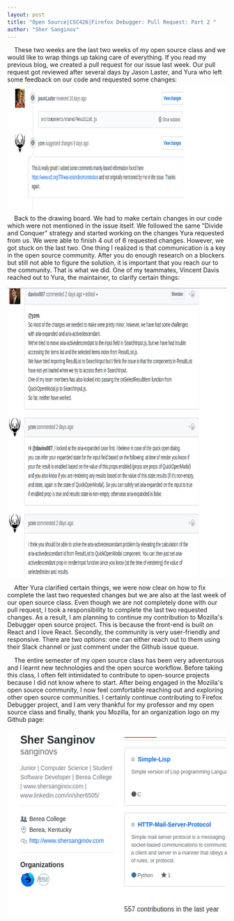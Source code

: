 ```yaml
---
layout: post
title: "Open Source|CSC426|Firefox Debugger: Pull Request: Part 2 "
author: "Sher Sanginov"
---
```


&nbsp;&nbsp;&nbsp;&nbsp;These two weeks are the last two weeks of my open source class and we would like to wrap things up taking care of everything. If you read my previous blog, we created a pull request for our issue last week. Our pull request got reviewed after several days by Jason Laster, and Yura who left some feedback on our code and requested some changes:
<img class="img-responsive" src="/assets/img/feebbak.png" alt="Drawing" style="width: 991px; height: 288px; display: block; float:center; ">

&nbsp;&nbsp;&nbsp;&nbsp;Back to the drawing board. We had to make certain changes in our code which were not mentioned in the issue itself. We followed the same "Divide and Conquer" strategy and started working on the changes Yura requested from us. We were able to finish 4 out of 6 requested changes. However, we got stuck on the last two. One thing I realized is that communication is a key in the open source community. After you do enough research on a blockers but still not able to figure the solution, it is important that you reach our to the community. That is what we did. One of my teammates, Vincent Davis reached out to Yura, the maintainer, to clarify certain things: <br>

<img class="img-responsive" src="/assets/img/ans.png" alt="Drawing" style="width: 879px; height: 668px; display: block; margin: 0 auto; ">

&nbsp;&nbsp;&nbsp;&nbsp;After Yura clarified certain things, we were now clear on how to fix complete the last two requested changes but we are also at the last week of our open source class. Even though we are not completely done with our pull request, I took a responsibility to complete the last two requested changes. As a result, I am planning to continue my contribution to Mozilla's Debugger open source project. This is because the front-end is built on React and I love React. Secondly, the community is very user-friendly and responsive. There are two options: one can either reach out to them using their Slack channel or just comment under the Github issue queue.

&nbsp;&nbsp;&nbsp;&nbsp;The entire semester of my open source class has been very adventurous and I learnt new technologies and the open source workflow. Before taking this class, I often felt intimidated to contribute to open-source projects because I did not know where to start. After being engaged in the Mozilla's open source community, I now feel comfortable reaching out and exploring other open source communities. I certainly continue contributing to Firefox Debugger project, and I am very thankful for my professor and my open source class and finally, thank you Mozilla, for an organization logo on my Github page:<br>

<img class="img-responsive" src="/assets/img/mozilla.png" alt="Drawing" style="width: 534px; height: 428px; display: block; float:center; ">
